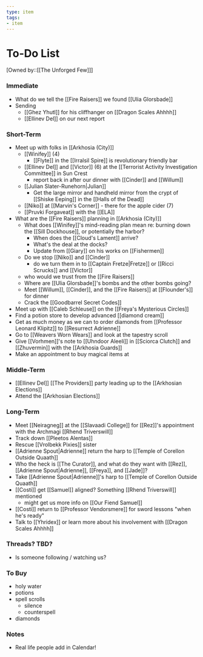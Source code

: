 ```yaml
---
type: item
tags:
- item
---
```


# To-Do List
[Owned by::[[The Unforged Few]]]

### Immediate
* What do we tell the [[Fire Raisers]] we found [[Ulia Glorsbade]]
* Sending
	* [[Ghez Yhutl]] for his cliffhanger on [[Dragon Scales Ahhhh]]
	* [[Ellinev Del]] on our next report

### Short-Term
* Meet up with folks in [[Arkhosia (City)]]
	* [[Winifey]] (4)
		*  [[Flyte]] in the [[Irralsil Spire]] is revolutionary friendly bar
	* [[Ellinev Del]] and [[Victor]] (6) at the [[Terrorist Activity Investigation  Committee]] in Sun Crest
		* report back in after our dinner with [[Cinder]] and [[Willum]]
	* [[Julian Slater-Runehorn|Julian]] 
		* Get the large mirror and handheld mirror from the crypt of [[Shiske Eeping]] in the [[Halls of the Dead]]
	* [[Niko]] at [[Marvin's Corner]] - there for the apple cider (7)
	* [[Pruvki Forgaveat]] with the [[ELA]] 
*  What are the [[Fire Raisers]] planning in [[Arkhosia (City)]]
	* What does [[Winifey]]'s mind-reading plan mean re: burning down the [[Sill Dockhouse]], or potentially the harbor? 
		* When does the [[Cloud's Lament]] arrive? 
		* What's the deal at the docks?
		* Update from [[Giary]] on his works on [[Fishermen]]
	* Do we stop [[Niko]] and [[Cinder]]
		* do we turn them in to [[Captain Fretze|Fretze]] or [[Ricci Scrucks]] and [[Victor]]
	* who would we trust from the [[Fire Raisers]]
	* Where are [[Ulia Glorsbade]]'s bombs and the other bombs going?
	* Meet [[Willum]], [[Cinder]], and the [[Fire Raisers]] at [[Flounder's]] for dinner
	* Crack the [[Goodbarrel Secret Codes]]
* Meet up with [[Caleb Schleuse]] on the [[Freya's Mysterious Circles]]
* Find a potion store to develop advanced [[diamond cream]]
* Get as much money as we can to order diamonds from [[Professor Leonard Klipitz]] to [[Resurrect Adrienne]]
* Go to [[Weavers Worn Wears]] and look at the tapestry scroll
* Give [[Vorhmen]]'s note to [[Uhndoor Aleeli]] in [[Sciorca Clutch]] and [[Zhuvermin]] with the [[Arkhosia Guards]]
* Make an appointment to buy magical items at 


### Middle-Term
* [[Ellinev Del]] [[The Providers]] party leading up to the [[Arkhosian Elections]]
* Attend the [[Arkhosian Elections]]


### Long-Term
* Meet [[Neiragneg]] at the [[Slavaadi College]] for [[Rez]]'s appointment with the Archmagi [[Rhend Triverswill]]
* Track down [[Pleetos Alentas]]
* Rescue [[Vrolbekk Pixies]] sister
* [[Adrienne Spout|Adrienne]] return the harp to [[Temple of Corellon Outside Quaath]]
* Who the heck is [[The Curator]], and what do they want with [[Rez]], [[Adrienne Spout|Adrienne]], [[Freya]], and [[Jade]]? 
* Take [[Adrienne Spout|Adrienne]]'s harp to [[Temple of Corellon Outside Quaath]]
* [[Costi]] get [[Samuel]] aligned? Something [[Rhend Triverswill]] mentioned
	* might get us more info on [[Our Fiend Samuel]]
*  [[Costi]] return to [[Professor Vendorsmere]] for sword lessons "when he's ready"
* Talk to [[Yhridex]] or learn more about his involvement with [[Dragon Scales Ahhhh]]

### Threads? TBD?
* Is someone following / watching us?

### To Buy
* holy water
* potions
* spell scrolls
	* silence 
	* counterspell
* diamonds

### Notes
* Real life people add in Calendar! 

